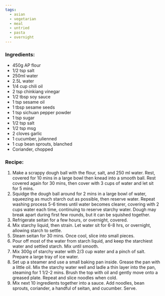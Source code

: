 ```yaml
---
tags:
  - asian
  - vegetarian
  - meal
  - untried
  - pasta
  - overnight
---
```

### Ingredients:
- 450g AP flour
- 1/2 tsp salt
- 250ml water
- 2.5L water
- 1/4 cup chili oil
- 2 tsp chinkiang vinegar
- 1/2 tbsp soy sauce
- 1 tsp sesame oil
- 1 tbsp sesame seeds
- 1 tsp sichuan pepper powder
- 1 tsp sugar
- 1/2 tsp salt
- 1/2 tsp msg
- 2 cloves garlic
- 1 cucumber, julienned
- 1 cup bean sprouts, blanched
- Coriander, chopped

### Recipe:
1. Make a scrappy dough ball with the flour, salt, and 250 ml water. Rest, covered for 10 mins in a large bowl then knead into a smooth ball. Rest covered again for 30 mins, then cover with 3 cups of water and let sit for 5 mins. 
2. Squidge the dough ball around for 2 mins in a large bowl of water, squeezing as much starch out as possible, then reserve water. Repeat washing process 5-6 times until water becomes clearer, covering with 2 cups water each time, continuing to reserve starchy water. Dough may break apart during first few rounds, but it can be squished together.
3. Refrigerate seitan for a few hours, or overnight, covered.
4. Mix starchy liquid, then strain. Let water sit for 6-8 hrs, or overnight, allowing starch to settle. 
5. Steam seitan for 30 mins. Once cool, slice into small pieces.
6. Pour off most of the water from starch liquid, and keep the starchiest water and settled starch. Mix until smooth.
7. Mix 300g of starchy water with 2/3 cup water and a pinch of salt. Prepare a large tray of ice water.
8. Set up a steamer and use a small baking pan inside. Grease the pan with a little oil. Mix the starchy water well and ladle a thin layer into the pan, steaming for 1 1/2-2 mins. Brush the top with oil and gently move onto a greased plate. Repeat and slice noodles when cold. 
9. Mix next 10 ingredients together into a sauce. Add noodles, bean sprouts, coriander, a handful of seitan, and cucumber. Serve. 
